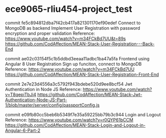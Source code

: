 # ece9065-rliu454-project_test

commit fe5c894812dba7f42cb417a821301170ef90edef 
Connect to MongoDB as backend
Implement User Registration with password encryption and proper validation 
Reference:
https://www.youtube.com/watch?v=m34FCkBd7UU&t=89s
https://github.com/CodAffection/MEAN-Stack-User-Registration---Back-End 





commit  ae02c03154f5c1b5ddbd3eeaa11adbc1ba47a5fa
Frontend using Angular 8
User Registration Sign up funciton, connect to MongoDB 
Reference:
https://www.youtube.com/watch?v=m34FCkBd7UU
https://github.com/CodAffection/MEAN-Stack-User-Registration-Front-End


commit 2e7e23d4556a3c5792f943bdebe520d9ee8bcf54
Jwt Authentication in Node JS 
Reference:
https://www.youtube.com/watch?v=T8qepiTbJi4
https://github.com/CodAffection/MEAN-Stack-Jwt-Authentication-Node-JS-Part-1/blob/master/server/config/passportConfig.js


commit e09fb80cc5beb6b5349f7e35a59225bb79b3c944
Login and Logout
Reference:
https://www.youtube.com/watch?v=r0QYP61bCCM
https://github.com/CodAffection/MEAN-Stack-Login-and-Logout-in-Angular-6-Part-2

